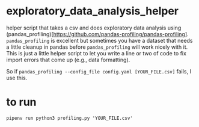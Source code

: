 # exploratory_data_analysis_helper
helper script that takes a csv and does exploratory data analysis using (pandas_profiling)[https://github.com/pandas-profiling/pandas-profiling]. 
`pandas_profiling` is excellent but sometimes you have a dataset that needs a little cleanup in pandas before `pandas_profiling` will work nicely with it.  This is just a little helper script to let you write a line or two of code to fix import errors that come up (e.g., data formatting).

So if `pandas_profiling --config_file config.yaml [YOUR_FILE.csv]` fails, I use this.

# to run
`pipenv run python3 profiling.py 'YOUR_FILE.csv'`
